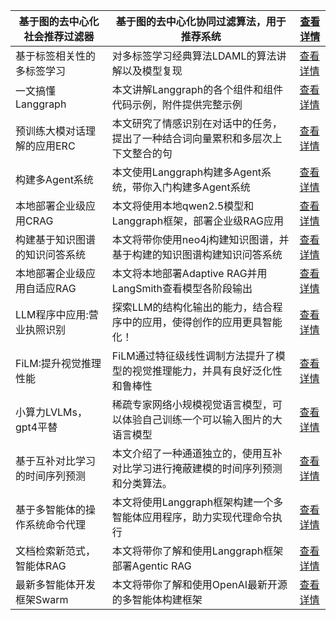 | 基于图的去中心化社会推荐过滤器 | 基于图的去中心化协同过滤算法，用于推荐系统                    | [查看详情](https://www.aspiringcode.com/content?id=17176636216843) |
|-----------------|------------------------------------------|----------------------------------------------------------------|
| 基于标签相关性的多标签学习   | 对多标签学习经典算法LDAML的算法讲解以及模型复现               | [查看详情](https://www.aspiringcode.com/content?id=17203480681863) |
| 一文搞懂Langgraph   | 本文讲解Langgraph的各个组件和组件代码示例，附件提供完整示例       | [查看详情](https://www.aspiringcode.com/content?id=17255868180223) |
| 预训练大模对话理解的应用ERC | 本文研究了情感识别在对话中的任务，提出了一种结合词向量累积和多层次上下文整合的句 | [查看详情](https://www.aspiringcode.com/content?id=17261941817556) |
| 构建多Agent系统      | 本文使用Langgraph构建多Agent系统，带你入门构建多Agent系统   | [查看详情](https://www.aspiringcode.com/content?id=17269827675176) |
| 本地部署企业级应用CRAG   | 本文将使用本地qwen2.5模型和Langgraph框架，部署企业级RAG应用  | [查看详情](https://www.aspiringcode.com/content?id=17271850641742) |
| 构建基于知识图谱的知识问答系统 | 本文将带你使用neo4j构建知识图谱，并基于构建的知识图谱构建知识问答系统    | [查看详情](https://www.aspiringcode.com/content?id=17283978114718) |
| 本地部署企业级应用自适应RAG | 本文将本地部署Adaptive RAG并用LangSmith查看模型各阶段输出  | [查看详情](https://www.aspiringcode.com/content?id=17287854017486) |
| LLM程序中应用:营业执照识别 | 探索LLM的结构化输出的能力，结合程序中的应用，使得创作的应用更具智能化！    | [查看详情](https://www.aspiringcode.com/content?id=17298231931944) |
| FiLM:提升视觉推理性能   | FiLM通过特征级线性调制方法提升了模型的视觉推理能力，并具有良好泛化性和鲁棒性 | [查看详情](https://www.aspiringcode.com/content?id=17305229773634) |
| 小算力LVLMs，gpt4平替 | 稀疏专家网络小规模视觉语言模型，可以体验自己训练一个可以输入图片的大语言模型   | [查看详情](https://www.aspiringcode.com/content?id=17323343451247) |
| 基于互补对比学习的时间序列预测 | 本文介绍了一种通道独立的，使用互补对比学习进行掩蔽建模的时间序列预测和分类算法。 | [查看详情](https://www.aspiringcode.com/content?id=17331937745171) |
| 基于多智能体的操作系统命令代理 | 本文将使用Langgraph框架构建一个多智能体应用程序，助力实现代理命令执行  | [查看详情](https://www.aspiringcode.com/content?id=17336184714992) |
| 文档检索新范式，智能体RAG  | 本文将带你了解和使用Langgraph框架部署Agentic RAG       | [查看详情](https://www.aspiringcode.com/content?id=17384749647500) |
| 最新多智能体开发框架Swarm | 本文将带你了解和使用OpenAI最新开源的多智能体构建框架            | [查看详情](https://www.aspiringcode.com/content?id=17289098713559) |
